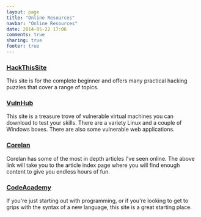 ```yaml
---
layout: page
title: "Online Resources"
navbar: "Online Resources"
date: 2014-05-22 17:06
comments: true
sharing: true
footer: true
---
```


### [HackThisSite ](https://www.hackthissite.org/pages/index/index.php "Hack This Site")
This site is for the complete beginner and offers many practical hacking puzzles that cover a range of topics. 

### [VulnHub](http://vulnhub.com/ "VulnHub")
This site is a treasure trove of vulnerable virtual machines you can download to test your skills. There are a variety Linux and a couple of Windows boxes. There are also some vulnerable web applications.

### [Corelan](https://www.corelan.be/ "Corelan")
Corelan has some of the most in depth articles I've seen online. The above link will take you to the article index page where you will find enough content to give you endless hours of fun.

### [CodeAcademy](http://www.codecademy.com/ "CodeAcademy")
If you're just starting out with programming, or if you're looking to get to grips with the syntax of a new language, this site is a great starting place. 